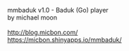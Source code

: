mmbaduk v1.0 - Baduk (Go) player <br/>
by michael moon <br/><br/>
http://blog.micbon.com/ <br/>
https://micbon.shinyapps.io/mmbaduk/ <br/>
